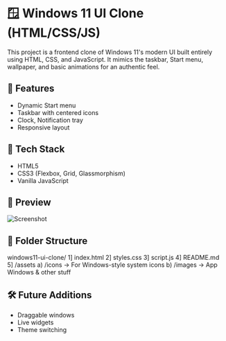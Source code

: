 # 🪟 Windows 11 UI Clone (HTML/CSS/JS)

This project is a frontend clone of Windows 11's modern UI built entirely using HTML, CSS, and JavaScript. It mimics the taskbar, Start menu, wallpaper, and basic animations for an authentic feel.

## 📂 Features
- Dynamic Start menu
- Taskbar with centered icons
- Clock, Notification tray
- Responsive layout

## 📁 Tech Stack
- HTML5
- CSS3 (Flexbox, Grid, Glassmorphism)
- Vanilla JavaScript

## 📸 Preview
![Screenshot](https://github.com/user-attachments/assets/5630c5f6-ab0a-481f-9839-9c50d16878ba)

## 📌 Folder Structure
windows11-ui-clone/
1] index.html
2] styles.css
3] script.js
4] README.md
5] /assets
  a) /icons        → For Windows-style system icons
  b) /images       → App Windows & other stuff

## 🛠️ Future Additions
- Draggable windows
- Live widgets
- Theme switching
